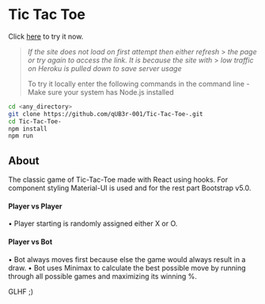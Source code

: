 # Tic Tac Toe

Click [here](https://tic-tac-toe-001-app.herokuapp.com/) to try it now.

> _If the site does not load on first attempt then either refresh_ > _the page or try again to access the link. It is because the site with_ > _low traffic on Heroku is pulled down to save server usage_
>
> To try it locally enter the following commands in the command line -  
> Make sure your system has Node.js installed

```sh
cd <any_directory>
git clone https://github.com/qUB3r-001/Tic-Tac-Toe-.git
cd Tic-Tac-Toe-
npm install
npm run
```

## About

The classic game of Tic-Tac-Toe made with React using hooks. For component styling Material-UI is used and for the rest part Bootstrap v5.0.

#### Player vs Player

• Player starting is randomly assigned either X or O.

#### Player vs Bot

• Bot always moves first because else the game would always result in a draw.
• Bot uses Minimax to calculate the best possible move by running through all possible games and maximizing its winning %.

GLHF ;)
